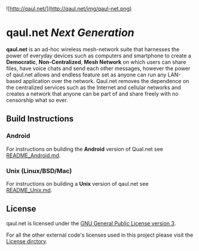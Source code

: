 ![http://qaul.net/](http://qaul.net/img/qaul-net.png)

qaul.net _**N**ext **G**eneration_
==================================

**qaul.net** is an ad-hoc wireless mesh-network suite that harnesses the 
power of everyday devices such as computers and smartphone to create a 
**Democratic**, **Non-Centralized**, **Mesh Network** on which users can 
share files, have voice chats and send each other messages, however the 
power of qaul.net allows and endless feature set as anyone can run any 
LAN-based application over the network. Qaul.net removes the dependence 
on the centralized services such as the Internet and cellular networks 
and creates a network that anyone can be part of and share freely with 
no censorship what so ever.

Build Instructions
------------------

### Android

For instructions on building the **Android** version of Qual.net see 
[README_Android.md](README_Android.md).


### Unix (Linux/BSD/Mac)

For instructions on building a **Unix** version of qaul.net see 
[README_Unix.md](README_Unix.md).


License
-------

qaul.net is licensed under the 
[GNU General Public License version 3](https://github.com/WachterJud/qaul.net-ng/blob/qaul-ng/Licenses/GPLv3.txt).

For all the other external code's licenses used in this project please 
visit the [License dirctory](https://github.com/WachterJud/qaul.net-ng/tree/qaul-ng/Licenses).
